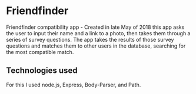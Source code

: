 # Friendfinder
Friendfinder compatibility app - 
Created in late May of 2018 this app asks the user to input their name and a link to a photo, then takes them through a series of survey questions. The app takes the results of those survey questions and matches them to other users in the database, searching for the most compatible match. 

## Technologies used
For this I used node.js, Express, Body-Parser, and Path. 
